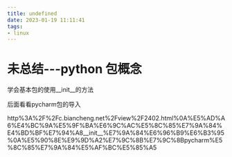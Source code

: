 ```yaml
---
title: undefined
date: 2023-01-19 11:11:41
tags:
- linux
---
```


# 未总结---python 包概念

学会基本包的使用__init__的方法

后面看看pycharm包的导入

http%3A%2F%2Fc.biancheng.net%2Fview%2F2402.html%0A%E5%AD%A6%E4%BC%9A%E5%9F%BA%E6%9C%AC%E5%8C%85%E7%9A%84%E4%BD%BF%E7%94%A8__init__%E7%9A%84%E6%96%B9%E6%B3%95%0A%E5%90%8E%E9%9D%A2%E7%9C%8B%E7%9C%8Bpycharm%E5%8C%85%E7%9A%84%E5%AF%BC%E5%85%A5

